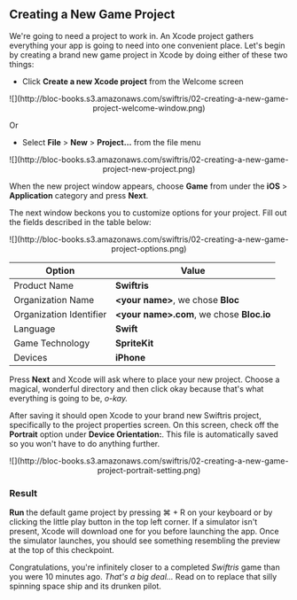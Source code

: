 ## Creating a New Game Project

We're going to need a project to work in. An Xcode project gathers everything your app is going to need into one convenient place. Let's begin by creating a brand new game project in Xcode by doing either of these two things:

* Click **Create a new Xcode project** from the Welcome screen

<center>![](http://bloc-books.s3.amazonaws.com/swiftris/02-creating-a-new-game-project-welcome-window.png)</center>

Or
* Select **File** > **New** > **Project…** from the file menu

<center>![](http://bloc-books.s3.amazonaws.com/swiftris/02-creating-a-new-game-project-new-project.png)</center>

When the new project window appears, choose **Game** from under the **iOS** > **Application** category and press **Next**.

The next window beckons you to customize options for your project. Fill out the fields described in the table below:

<center>![](http://bloc-books.s3.amazonaws.com/swiftris/02-creating-a-new-game-project-options.png)</center>

| Option | Value |
| - | - |
| Product Name | **Swiftris** |
| Organization Name | **<your name\>**, we chose **Bloc** |
| Organization Identifier | **<your name\>.com**, we chose **Bloc.io** |
| Language | **Swift** |
| Game Technology | **SpriteKit** |
| Devices | **iPhone** |

Press **Next** and Xcode will ask where to place your new project. Choose a magical, wonderful directory and then click okay because that's what everything is going to be, *o-kay.*

After saving it should open Xcode to your brand new Swiftris project, specifically to the project properties screen. On this screen, check off the **Portrait** option under **Device Orientation:**. This file is automatically saved so you won't have to do anything further.

<center>![](http://bloc-books.s3.amazonaws.com/swiftris/02-creating-a-new-game-project-portrait-setting.png)</center>

### Result

**Run** the default game project by pressing <key>⌘ + R</key> on your keyboard or by clicking the little play button in the top left corner. If a simulator isn't present, Xcode will download one for you before launching the app. Once the simulator launches, you should see something resembling the preview at the top of this checkpoint.

Congratulations, you're infinitely closer to a completed *Swiftris* game than you were 10 minutes ago. *That's a big deal…* Read on to replace that silly spinning space ship and its drunken pilot.